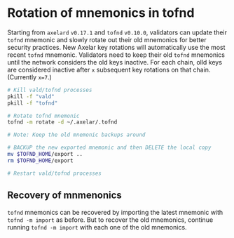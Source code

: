 # Rotation of mnemonics in tofnd

Starting from `axelard` `v0.17.1` and `tofnd` `v0.10.0`, validators can update their `tofnd` mnemonic and slowly rotate out their old mnemonics for better security practices. New Axelar key rotations will automatically use the most recent `tofnd` mnemonic. Validators need to keep their old `tofnd` mnemonics until the network considers the old keys inactive. For each chain, olld keys are considered inactive after `x` subsequent key rotations on that chain. (Currently `x=7`.)

```bash
# Kill vald/tofnd processes
pkill -f "vald"
pkill -f "tofnd"

# Rotate tofnd mnemonic
tofnd -m rotate -d ~/.axelar/.tofnd

# Note: Keep the old mnemonic backups around

# BACKUP the new exported mnemonic and then DELETE the local copy
mv $TOFND_HOME/export ..
rm $TOFND_HOME/export

# Restart vald/tofnd processes
```

## Recovery of mnmenonics

`tofnd` mnemonics can be recovered by importing the latest mnemonic with `tofnd -m import` as before. But to recover the old mnemonics, continue running `tofnd -m import` with each one of the old mnemonics.
